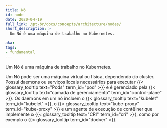```yaml
---
title: Nó
id: node
date: 2020-04-19
full_link: /pt-br/docs/concepts/architecture/nodes/
short_description: >
  Um Nó é uma máquina de trabalho no Kubernetes.

aka: 
tags:
- fundamental
---
```

 Um Nó é uma máquina de trabalho no Kubernetes.

<!--more--> 

Um Nó pode ser uma máquina virtual ou física, dependendo do cluster. Possui
daemons ou serviços locais necessários para executar
{{< glossary_tooltip text="Pods" term_id="pod" >}} e é gerenciado pela
{{< glossary_tooltip text="camada de gerenciamento" term_id="control-plane" >}}.
Os daemons em um nó incluem o {{< glossary_tooltip text="kubelet" term_id="kubelet" >}},
o {{< glossary_tooltip text="kube-proxy" term_id="kube-proxy" >}} e um agente de
execução de contêiner que implemente o {{< glossary_tooltip text="CRI" term_id="cri" >}},
como por exemplo o {{< glossary_tooltip term_id="docker" >}}.
